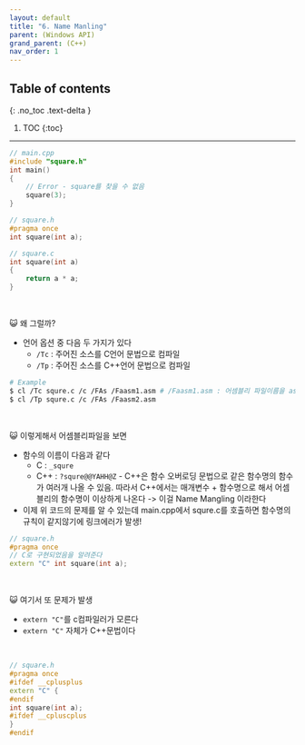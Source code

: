 ```yaml
---
layout: default
title: "6. Name Manling"
parent: (Windows API)
grand_parent: (C++)
nav_order: 1
---
```


## Table of contents
{: .no_toc .text-delta }

1. TOC
{:toc}

---

```cpp
// main.cpp
#include "square.h"
int main()
{
    // Error - square를 찾을 수 없음
    square(3);
}
```

```cpp
// square.h
#pragma once
int square(int a);
```

```cpp
// square.c
int square(int a)
{
    return a * a;
}
```

<br>

😺 왜 그럴까?

* 언어 옵션 중 다음 두 가지가 있다
    * `/Tc` : 주어진 소스를 C언어 문법으로 컴파일
    * `/Tp` : 주어진 소스를 C++언어 문법으로 컴파일

```bash
# Example
$ cl /Tc squre.c /c /FAs /Faasm1.asm # /Faasm1.asm : 어셈블리 파일이름을 asm1.asm으로 만들어달라
$ cl /Tp squre.c /c /FAs /Faasm2.asm
```

<br>

😺 이렇게해서 어셈블리파일을 보면

* 함수의 이름이 다음과 같다
    * C : `_squre`
    * C++ : `?squre@@YAHH@Z` - C++은 함수 오버로딩 문법으로 같은 함수명의 함수가 여러개 나올 수 있음. 따라서 C++에서는 매개변수 + 함수명으로 해서 어셈블리의 함수명이 이상하게 나온다 -> 이걸 Name Mangling 이라한다
* 이제 위 코드의 문제를 알 수 있는데 main.cpp에서 squre.c를 호출하면 함수명의 규칙이 같지않기에 링크에러가 발생!

```cpp
// square.h
#pragma once
// C로 구현되었음을 알려준다
extern "C" int square(int a);
```

<br>

😺 여기서 또 문제가 발생

* `extern "C"`를 c컴파일러가 모른다
* `extern "C"` 자체가 C++문법이다

<br>

```cpp
// square.h
#pragma once
#ifdef __cplusplus
extern "C" {
#endif
int square(int a);
#ifdef __cpluscplus
}
#endif
```